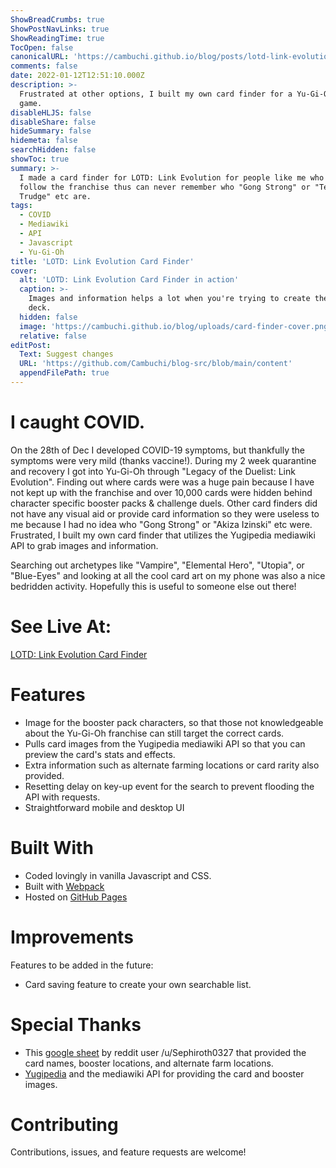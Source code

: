```yaml
---
ShowBreadCrumbs: true
ShowPostNavLinks: true
ShowReadingTime: true
TocOpen: false
canonicalURL: 'https://cambuchi.github.io/blog/posts/lotd-link-evolution-card-finder/'
comments: false
date: 2022-01-12T12:51:10.000Z
description: >-
  Frustrated at other options, I built my own card finder for a Yu-Gi-Oh video
  game.
disableHLJS: false
disableShare: false
hideSummary: false
hidemeta: false
searchHidden: false
showToc: true
summary: >-
  I made a card finder for LOTD: Link Evolution for people like me who don't
  follow the franchise thus can never remember who "Gong Strong" or "Tetsu
  Trudge" etc are.
tags:
  - COVID
  - Mediawiki
  - API
  - Javascript
  - Yu-Gi-Oh
title: 'LOTD: Link Evolution Card Finder'
cover:
  alt: 'LOTD: Link Evolution Card Finder in action'
  caption: >-
    Images and information helps a lot when you're trying to create the perfect
    deck.
  hidden: false
  image: 'https://cambuchi.github.io/blog/uploads/card-finder-cover.png'
  relative: false
editPost:
  Text: Suggest changes
  URL: 'https://github.com/Cambuchi/blog-src/blob/main/content'
  appendFilePath: true
---
```

# I caught COVID.

On the 28th of Dec I developed COVID-19 symptoms, but thankfully the symptoms were very mild (thanks vaccine!). During my 2 week quarantine and recovery I got into Yu-Gi-Oh through "Legacy of the Duelist: Link Evolution". Finding out where cards were was a huge pain because I have not kept up with the franchise and over 10,000 cards were hidden behind character specific booster packs & challenge duels. Other card finders did not have any visual aid or provide card information so they were useless to me because I had no idea who "Gong Strong" or "Akiza Izinski" etc were. Frustrated, I built my own card finder that utilizes the Yugipedia mediawiki API to grab images and information.

Searching out archetypes like "Vampire", "Elemental Hero", "Utopia", or "Blue-Eyes" and looking at all the cool card art on my phone was also a nice bedridden activity. Hopefully this is useful to someone else out there!

# See Live At:

[LOTD: Link Evolution Card Finder](https://cambuchi.github.io/LOTD-Link-Evolution-Card-Finder/)

# Features

* Image for the booster pack characters, so that those not knowledgeable about the Yu-Gi-Oh franchise can still target the correct cards.
* Pulls card images from the Yugipedia mediawiki API so that you can preview the card's stats and effects.
* Extra information such as alternate farming locations or card rarity also provided.
* Resetting delay on key-up event for the search to prevent flooding the API with requests.
* Straightforward mobile and desktop UI

# Built With

* Coded lovingly in vanilla Javascript and CSS.
* Built with [Webpack](https://webpack.js.org/)
* Hosted on [GitHub Pages](https://pages.github.com/)

# Improvements

Features to be added in the future:

* Card saving feature to create your own searchable list.

# Special Thanks

* This [google sheet](https://docs.google.com/spreadsheets/d/19tRadwIu9HH8nKa81Vk4XJSmZdwCy5k2pyACB6ma0yo/) by reddit user /u/Sephiroth0327 that provided the card names, booster locations, and alternate farm locations.
* [Yugipedia](https://yugipedia.com/wiki/Yugipedia) and the mediawiki API for providing the card and booster images.

# Contributing

Contributions, issues, and feature requests are welcome!
